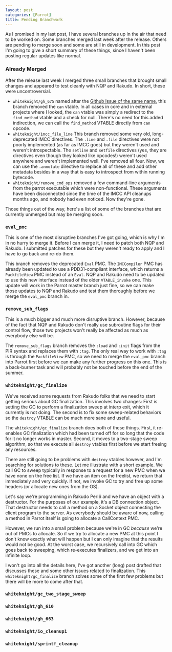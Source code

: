```yaml
---
layout: post
categories: [Parrot]
title: Pending Branchwork
---
```


As I promised in my last post, I have several branches up in the air that need
to be worked on. Some branches merged last week after the release. Others
are pending to merge soon and some are still in development. In this post I'm
going to give a short summary of these things, since I haven't been posting
regular updates like normal.

### Already Merged

After the release last week I merged three small branches that brought small
changes and appeared to test cleanly with NQP and Rakudo. In short, these
were uncontroversial.

* `whiteknight/gh_675` named after the
  [Github Issue of the same name](https://github.com/parrot/parrot/issues/675),
  this branch removed the `can` vtable. In all cases in core and in external
  projects where I looked, the `can` vtable was simply a redirect to the
  `find_method` vtable and a check for null. There's no need for this added
  indirection, we can call the `find_method` VTABLE directly from `can`
  opcode.
* `whiteknight/imcc_file_line` This branch removed some very old,
  long-deprecated IMCC directives. The `.line` and `.file` directives were
  not poorly implemented (as far as IMCC goes) but they weren't used and
  weren't introspectable. The `setline` and `setfile` directives (yes, they
  are directives even though they looked like opcodes!) weren't used anywhere
  and weren't implemented well. I've removed all four. Now, we can use the
  `.annotate` directive to replace all of these and add other metadata besides
  in a way that is easy to introspect from within running bytecode.
* `whiteknight/remove_cmd_ops` removed a few command-line arguments from
  the parrot executable which were non-functional. These arguments have been
  disconnected since the time of the IMCC API cleanups months ago, and nobody
  had even noticed. Now they're gone.

Those things out of the way, here's a list of some of the branches that are
currently unmerged but may be merging soon.

### `eval_pmc`

This is one of the most disruptive branches I've got going, which is why I'm
in no hurry to merge it. Before I can merge it, I need to patch both NQP and
Rakudo. I submitted patches for these but they weren't ready to apply and I
have to go back and re-do them.

This branch removes the deprecated `Eval` PMC. The `IMCCompiler` PMC has
already been updated to use a PDD31-compliant interface, which returns a
`PackfileView` PMC instead of an `Eval`. NQP and Rakudo need to be updated to
use this new interface instead of the older `VTABLE_invoke` one. This update
will work in the Parrot master branch just fine, so we can make those updates
to NQP and Rakudo and test them thoroughly before we merge the `eval_pmc`
branch in.

### `remove_sub_flags`

This is a much bigger and much more disruptive branch. However, because of the
fact that NQP and Rakudo don't really use subroutine flags for their
control flow, those two projects won't really be affected as much as everybody
else will be.

The `remove_sub_flags` branch removes the `:load` and `:init` flags from the
PIR syntax and replaces them with `:tag`. The only real way to work with
`:tag` is through the `PackfileView` PMC, so we need to merge the `eval_pmc`
branch into Parrot first before we can make any further progress on this one.
This is a back-burner task and will probably not be touched before the end of
the summer.

### `whiteknight/gc_finalize`

We've received some requests from Rakudo folks that we need to start getting
serious about GC finalization. This involves two changes: First is setting the
GC to perform a finalization sweep at interp exit, which it currently is not
doing. The second is to fix some sweep-related behaviors so the `destroy`
VTABLE can be much more sane and useful.

The `whiteknight/gc_finalize` branch does both of these things. First, it
re-enables GC finalization which had been turned off for so long that the
code for it no longer works in master. Second, it moves to a two-stage sweep
algorithm, so that we execute all `destroy` vtables first before we start
freeing any resources.

There are still going to be problems with `destroy` vtables however, and I'm
searching for solutions to these. Let me illustrate with a short example. We
call GC to sweep typically in response to a request for a new PMC when we have
none on the free list. If we have an item on the freelist, we return that
immediately and very quickly. If not, we invoke GC to try and free up some
headers (or allocate new ones from the OS).

Let's say we're programming in Rakudo Perl6 and we have an object with a
destructor. For the purposes of our example, it's a DB connection object. That
destructor needs to call a method on a Socket object connecting the client
program to the server. As everybody should be aware of now, calling a method
in Parrot itself is going to allocate a CallContext PMC.

However, we run into a small problem because we're in GC *because* we're out
of PMCs to allocate. So if we try to allocate a new PMC at this point I don't
know exactly what will happen but I can only imagine that the results would
not be good. At the worst case, we recursively call into GC which goes back to
sweeping, which re-executes finalizers, and we get into an infinite loop.

I won't go into all the details here, I've got another (long) post drafted
that discusses these and some other issues related to finalization. This
`whiteknight/gc_finalize` branch solves some of the first few problems but
there will be more to come after that.

### `whiteknight/gc_two_stage_sweep`
### `whiteknight/gh_610`
### `whiteknight/gh_663`
### `whiteknight/io_cleanup1`
### `whiteknight/sprintf_cleanup`
